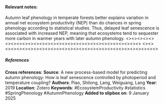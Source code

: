 #### **Relevant notes**:
Autumn leaf phenology in temperate forests better explains variation in annual net ecosystem productivity (NEP) than do chances in spring phenology according to statistical studies. Thus, delayed leaf senescence is associated with increased NEP, meaning that ecosystems tend to sequester more carbon in warmer years with later autumn phenology.
<><><><><><><><><><><><><><><><><><><><><><><><><><><><><>
<><><><><><><><><><><><><><><><><><><><><><><><><><><><><>
##### References
**Cross references**: 
**Source**:  A new process-based model for predicting autumn phenology: How is leaf senescence controlled by photoperiod and temperature coupling?
**Authors**: Piao, Shilong, Lang, Weiguang, Lang
**Year**: 2019
**Location**: Zotero
**Keywords**: #EcosystemProductivity #statistics #SpringPhenology #AutumnPhenology 
**Added to slipbox on**: 9 January 2025
